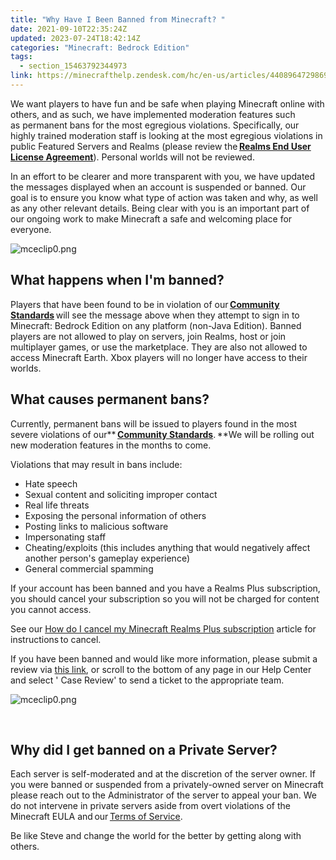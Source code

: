 ```yaml
---
title: "Why Have I Been Banned from Minecraft? "
date: 2021-09-10T22:35:24Z
updated: 2023-07-24T18:42:14Z
categories: "Minecraft: Bedrock Edition"
tags:
  - section_15463792344973
link: https://minecrafthelp.zendesk.com/hc/en-us/articles/4408964729869-Why-Have-I-Been-Banned-from-Minecraft-
---
```


We want players to have fun and be safe when playing Minecraft online with others, and as such, we have implemented moderation features such as permanent bans for the most egregious violations. Specifically, our highly trained moderation staff is looking at the most egregious violations in public Featured Servers and Realms (please review the [**Realms End User License Agreement**](https://www.minecraft.net/en-us/realms/terms)). Personal worlds will not be reviewed. 

In an effort to be clearer and more transparent with you, we have updated the messages displayed when an account is suspended or banned. Our goal is to ensure you know what type of action was taken and why, as well as any other relevant details. Being clear with you is an important part of our ongoing work to make Minecraft a safe and welcoming place for everyone.

![mceclip0.png](https://minecrafthelp.zendesk.com/hc/article_attachments/4408969147405)

## What happens when I'm banned? 

Players that have been found to be in violation of our [**Community Standards**](https://www.minecraft.net/en-us/community-standards) will see the message above when they attempt to sign in to Minecraft: Bedrock Edition on any platform (non-Java Edition). Banned players are not allowed to play on servers, join Realms, host or join multiplayer games, or use the marketplace. They are also not allowed to access Minecraft Earth. Xbox players will no longer have access to their worlds.

## What causes permanent bans? 

Currently, permanent bans will be issued to players found in the most severe violations of our** **[**Community Standards**](https://www.minecraft.net/en-us/community-standards)**. **We will be rolling out new moderation features in the months to come.

Violations that may result in bans include:

-   Hate speech
-   Sexual content and soliciting improper contact
-   Real life threats
-   Exposing the personal information of others
-   Posting links to malicious software
-   Impersonating staff
-   Cheating/exploits (this includes anything that would negatively affect another person's gameplay experience)
-   General commercial spamming

If your account has been banned and you have a Realms Plus subscription, you should cancel your subscription so you will not be charged for content you cannot access.

See our [How do I cancel my Minecraft Realms Plus subscription](https://help.minecraft.net/hc/en-us/articles/4410001194765-Minecraft-Realms-Plus-Billing-Issues-FAQ#h_01FGCVE88JFXE24WPYJJHZGQ9W) article for instructions to cancel.

If you have been banned and would like more information, please submit a review via [this link](https://help.minecraft.net/hc/en-us/requests/new?ticket_form_id=360003469452), or scroll to the bottom of any page in our Help Center and select \' Case Review\' to send a ticket to the appropriate team.  

![mceclip0.png](https://minecrafthelp.zendesk.com/hc/article_attachments/4415297273997)

 

## Why did I get banned on a Private Server?

Each server is self-moderated and at the discretion of the server owner. If you were banned or suspended from a privately-owned server on Minecraft please reach out to the Administrator of the server to appeal your ban. We do not intervene in private servers aside from overt violations of the Minecraft EULA and our [Terms of Service](https://account.mojang.com/documents/minecraft_eula). 

Be like Steve and change the world for the better by getting along with others.
